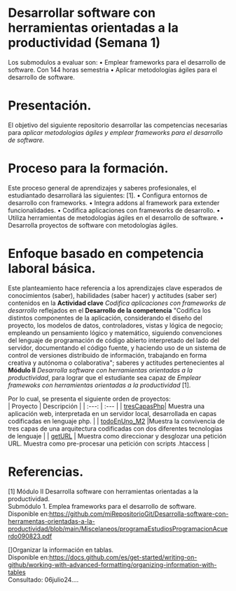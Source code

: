 # Desarrollar software con herramientas orientadas a la productividad (Semana 1)
Los submodulos a evaluar son:
• Emplear frameworks para el desarrollo de software. Con 144 horas semestria
• Aplicar metodologías ágiles para el desarrollo de software.


# Presentación.
El objetivo del siguiente repositorio desarrollar las competencias necesarias para _aplicar metodologias ágiles y emplear frameworks para el desarrollo de software._


# Proceso para la formación. 
Este proceso general de aprendizajes y saberes profesionales, el estudiantado desarrollará las siguientes:  [1]. 
• Configura entornos de desarrollo con frameworks.
• Integra addons al framework para extender funcionalidades.
• Codifica aplicaciones con frameworks de desarrollo.
• Utiliza herramientas de metodologías ágiles en el desarrollo de software.
• Desarrolla proyectos de software con metodologías ágiles.


# Enfoque basado en competencia laboral básica. 
Este planteamiento hace referencia a los aprendizajes clave esperados de conocimientos (saber), habilidades (saber hacer) y actitudes (saber ser)
contenidos en la **Actividad clave** _Codifica aplicaciones con frameworks de desarrollo_ reflejados en el **Desarrollo de la competencia** 
"Codifica los distintos componentes de la aplicación, considerando el diseño del proyecto, los modelos de 
datos, controladores, vistas y lógica de negocio; empleando un pensamiento lógico y matemático,
siguiendo convenciones del lenguaje de programación  de código abierto interpretado del lado del servidor,  documentando el código fuente, 
y haciendo uso de un sistema de control de versiones distribuido de información, trabajando en forma creativa y 
autónoma o colaborativa"; saberes y actitudes pertenecientes al **Módulo II** _Desarrolla software con herramientas orientadas a la productividad_, 
para lograr que el estudiante sea capaz de _Emplear framewoks con herramientas orientadas a la productividad_ [1].

Por lo cual, se presenta el siguiente orden de proyectos:
</br>
| Proyecto | Descripción |
| :---: | :--- |
| [tresCapasPhp](https://github.com/miRepositorioGit/tresCapasPhp)| Muestra una aplicación web, interpretada en un servidor local, desarrollada en capas codificadas en lenguaje php. |
| [todoEnUno_M2](https://github.com/miRepositorioGit/todoEnUno_M2.git) |Muestra la convivencia de tres capas de una arquitectura codificadas con dos diferentes tecnologías de lenguaje |
| [getURL](https://github.com/miRepositorioGit/getURL.git) | Muestra como direccionar y desglozar una petición URL. Muestra como pre-procesar una petición con scripts .htaccess |
</br>

# Referencias.
[1] Módulo II Desarrolla software con herramientas orientadas a la productividad.</br>
Submódulo 1. Emplea frameworks para el desarrollo de software. </br>
Disponible en:https://github.com/miRepositorioGit/Desarrolla-software-con-herramentas-orientadas-a-la-productividad/blob/main/Miscelaneos/programaEstudiosProgramacionAcuerdo090823.pdf </br>

[]Organizar la información en tablas. </br>
Disponible en:https://docs.github.com/es/get-started/writing-on-github/working-with-advanced-formatting/organizing-information-with-tables </br>
Consultado: 06julio24.... </br>
